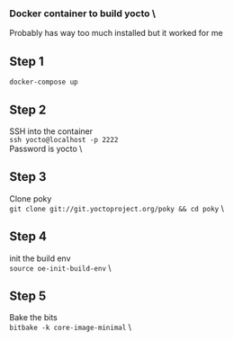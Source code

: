 ### Docker container to build yocto \
Probably has way too much installed but it worked for me

## Step 1
`docker-compose up`

## Step 2
SSH into the container \
`ssh yocto@localhost -p 2222` \
Password is yocto \

## Step 3
Clone poky \
`git clone git://git.yoctoproject.org/poky && cd poky` \

## Step 4
init the build env \
`source oe-init-build-env` \

## Step 5
Bake the bits \
`bitbake -k core-image-minimal` \
